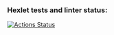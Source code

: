 ### Hexlet tests and linter status:
[![Actions Status](https://github.com/IgoriLLa-lab/java-project-lvl1/workflows/hexlet-check/badge.svg)](https://github.com/IgoriLLa-lab/java-project-lvl1/actions)